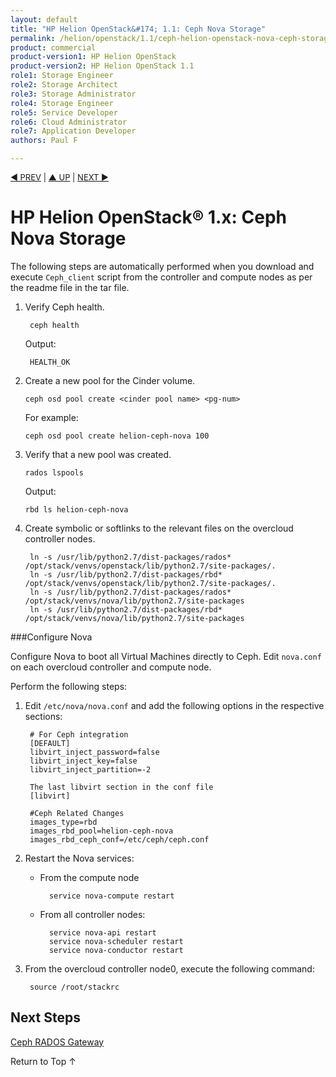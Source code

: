 ```yaml
---
layout: default
title: "HP Helion OpenStack&#174; 1.1: Ceph Nova Storage"
permalink: /helion/openstack/1.1/ceph-helion-openstack-nova-ceph-storage/
product: commercial
product-version1: HP Helion OpenStack
product-version2: HP Helion OpenStack 1.1
role1: Storage Engineer
role2: Storage Architect 
role3: Storage Administrator 
role4: Storage Engineer
role5: Service Developer 
role6: Cloud Administrator 
role7: Application Developer 
authors: Paul F

---
```

<!--PUBLISHED-->


<script>

function PageRefresh {
onLoad="window.refresh"
}

PageRefresh();

</script>

<p style="font-size: small;"> <a href=" /helion/openstack/1.1/ceph-hp-helion-openstack-cinder-storage/">&#9664; PREV</a> | <a href=" /helion/openstack/1.1/services/ceph/">&#9650; UP</a> | <a href=" /helion/openstack/1.1/ceph-rados-gateway/">NEXT &#9654;</a> </p>


# HP Helion OpenStack&#174; 1.x: Ceph Nova Storage
The following steps are automatically performed when you download and execute `Ceph_client` script from the controller and compute nodes as per the readme file in the tar file.

1. Verify Ceph health.

		ceph health
	
	Output:	
	
		HEALTH_OK


2.  Create a new pool for the Cinder volume.

		ceph osd pool create <cinder pool name> <pg-num>

	For example:
		
		ceph osd pool create helion-ceph-nova 100

4.  Verify that a new pool was created.

		rados lspools
		
	Output:
		
		rbd ls helion-ceph-nova

4. Create symbolic or softlinks to the relevant files on the overcloud controller nodes.

		ln -s /usr/lib/python2.7/dist-packages/rados* /opt/stack/venvs/openstack/lib/python2.7/site-packages/.
		ln -s /usr/lib/python2.7/dist-packages/rbd* /opt/stack/venvs/openstack/lib/python2.7/site-packages/.
		ln -s /usr/lib/python2.7/dist-packages/rados* /opt/stack/venvs/nova/lib/python2.7/site-packages
		ln -s /usr/lib/python2.7/dist-packages/rbd* /opt/stack/venvs/nova/lib/python2.7/site-packages



###Configure Nova

Configure Nova to boot all Virtual Machines directly to Ceph. Edit `nova.conf` on each overcloud controller and compute node.

Perform the following steps:

1. Edit `/etc/nova/nova.conf` and add the following options in the respective sections:


		# For Ceph integration
		[DEFAULT]
		libvirt_inject_password=false
		libvirt_inject_key=false
		libvirt_inject_partition=-2

		The last libvirt section in the conf file
		[libvirt]
	
		#Ceph Related Changes
		images_type=rbd
		images_rbd_pool=helion-ceph-nova
		images_rbd_ceph_conf=/etc/ceph/ceph.conf

2. Restart the Nova services:

	* From the compute node

			service nova-compute restart

	* From all controller nodes:

			service nova-api restart
			service nova-scheduler restart
			service nova-conductor restart

	
3. From the overcloud controller node0, execute the following command:

		source /root/stackrc

<!--
[[end of nova flow]]

2. List the existing VM

		nova list 
3. List the existing Glance image

		glance index 
4. Display the Nova list

		rados lspools

5. List Ceph resource

		ceph df

6. Execute the following command

		ceph -w

7. Create an instance with RBD backend.
   
		nova boot -?-?flavor <flavor name or id>  -?-?image <image name or id>  -?-?key-name <key name>  <instance name>  -?-?nic net-id=<id>

8. List all the Nova instances

		nova list

9. Execute the following command

		ceph -w

You can also view the instance from Horizon overcloud dashboard.
-->


<!--###Attaching the Cinder volume to the Nova instance

There are two ways to attach a Cinder volume to a Nova instance.

* Use the Horizon overcloud dashboard
* Use the Command Line Interface (CLI)


**Attaching a Cinder volume from Horizon overcloud dashboard**

To attach a Cinder volume to Nova instance [OpenStack User Guide](http://docs.openstack.org/user-guide/content/dashboard_manage_volumes.html)
-->

<!--
1. In the Horizon Dashboard, click the **Project** Tab.  
2. Click **Compute** and then **Volume** to open the Volume page.
3. Click the **More Action** tab, and select **Edit Attachments**.  
4. Click the **Attach to Instance** drop-down list and select the instance. 
5. In the **Device Name** box, enter the name of the selected instance.
6. Click **Attach Volume** to attach the Cinder volume to the Nova instance. To undo these changes, click **Cancel**.


**Listing the instance using Horizon**:

1. From the Horizon Dashboard, click the **Project** Tab. 
2. Click **Compute** and then select **Instance** to open Volume page. You can view the all the instances and the console log from the Horizon UI.

-->

<!-- **Attaching a Cinder volume using the Command Line Interface (CLI)**

To attach a Cinder volume to a Nova instance:

1. SSH into the seed VM.

		ssh <seed IP address>


2. Log in to the  overcloud.

		ssh heat-admin@<overcloud IP address> 

3. From overcloud controller node0, enter:

		source /root/stackrc 

4. List the existing VMs:

		nova list

5. List the Glance image:

		glance index


6. Execute the following command to attach volume to a nova instance

 		nova volume-attach <server> <volume> [<device>]

8. List Nova:

		rados lapools

7. List the Ceph resource:

		ceoh df
		ceph -w

9. To create an instance with the RADOS block device (RDB) back end, enter:

**[[command required?**


10. To list all Nova instances, enter:
		
		nova list


11. To verify status, enter:

		ceph -w


12. From the KVM host, log into the instance:

**commands required?**


	The output displays the instances where the Cinder volume is attached.

-->

<!-- #####Verifying the Cinder volume attachment to a Nova instance

The Cinder volume is now attached to a Nova instance. Verify the attachment by performing the following steps: 

1. To view all the volumes, enter:

		# cinder list


2. To view the Nova instance, enter:

		nova list 

3. To view the details of the attached volume, enter:

		# cinder show  <volume ID>

	For example:

		cinder show 580d3e95-970f-4a9c-92ea-284799dcbc82

	Output:

		
		| Property 							   | Value                           															   									 |
		

		| attachments 						   | [{u'device': u'/dev/vde', u'server_id': u'd6c98de0-b65e-4e43-bd5e-04c81ad26cd1', u'id': u'580d3e95-970f-4a9c-92ea-284799dcbc82', 											 u'host_name': None, u'volume_id': u'580d3e95-970f-4a9c-92ea-284799dcbc82'}] 	                  								 |
		| availability_zone 				   | nova 																														     |
		| bootable 							   | false																															 |
		| created_at 						   | 2014-08-13T03:38:27.000000   																									 |
		| display_description 				   | None  																														     |
		| display_name				           | volume2_RBD  																													 |
		| encrypetd 				           | False   																														 |
		|  id 								   | 580d3e95-970f-4a9c-92ea-284799dcbc82 				  																			 |
		| metadata 							   | {u'readonly': u'False', u'attached_mode': u'rw'}				           														 |
		| os-vol-host-attr:host 			   | overcloud-controller1-thg43e77ptei																								 |
		| os-vol-mig-status-attr:migstat       | None																															 |
		| os-vol-mig-status-attr:name_id       | None					   																										 | 
		| os-vol-tenant-attr:tenant_id         | 98ae295c1958428a890cf6441d70db08					   																			 | 
		| size 							       | 2																																 |	
		| snapshot_id 					       | None																															 |
		| source_volid 					       | None																										     				 |
		| status 							   | in-use		   			   																										 | 
		| volume_type 						   | None				   																											 | 	
		



5. To view the details of the Nova instance, enter:

		nova show < nova instance ID> 

	For example:
 
		# nova show d6c98de0-b65e-4e43-bd5e-04c81ad26cd1

	Output:


		
		| Property 							   | Value                           															   									 
		
		| OS-EXT-AZ:availability_zone 		   | nova 	                  								 						|												 
		| OS-EXT-SRV-ATTR:host 			 	   | overcloud-novacompute0-k3kakatgtgb2 											|												 
		| OS-EXT-SRV-ATTR:hypervisor_hostname  | overcloud-novacompute0-k3kakatgtgb2.novalocal  								|												 
		| OS-EXT-SRV-ATTR:instance_name 	   | instance-00000087  															|										         
		| OS-EXT-STS:power_state 		       | 1 																				|												 	
		| OS-EXT-STS:task_state 		       | - 																			    |										 		 
		| OS-EXT-STS:vm_state 			       | active 																		|											 	 
		| accessIPv4 						   | 			  																	|		 									
		| accessIPv6 						   | 			           														    |
		| config_drive 					   	   | 																				|
		| created  						       | 2014-08-12T23:43:50Z 															|
		| default-net network 				   | 10.0.0.43, 192.168.100.108 													|
		| flavor 							   | m1.tiny (1) 																	|
		| hostId 							   | cf6bb4eb58517b0e06246628e3d0559267a2594c06ea44100e2fae1e 						|
		| id 								   | d6c98de0-b65e-4e43-bd5e-04c81ad26cd1 											|
		| image 							   | debian-wheezy-server-amd64-disk (39565ba5-bfe7-4ee7-be2b-abab70eeb989) 		|
		| key_name 							   | default 																		|
		| metadata 							   | {} 																			|
		| name 								   | vm1 																			|
		| progress 							   | 0 																				|
		| security_groups 					   | default 																		|
		| status 							   | ACTIVE 																		|
		| tenant_id 					       | 98ae295c1958428a890cf6441d70db08 												|
		| updated 					           | 2014-08-12T23:44:23Z 															|
		| user_id 							   | 835261faa1454b56bfab6cd07edfd433   											| 	
		

-->

<!-- #####Verify Cinder to check the usage of RBD backend 


The following procedure verifies the usage of RBD backend from cinder. It is verified from VM.

1. Debian version of instance

		uname -a


To list a device file after attaching a volume to an instance - vdc is the block device from RBD
**[[command**

Listing pools
**<screen shot>**

Debian version on the instance
<screen shot>

Creating ext4 file system on vdc 1
**<screen shot>**

Mounting vdc
**<screen shot>**

vdc volume size after copying cirros img 1

**<screen shot>**

-->

## Next Steps

[Ceph RADOS Gateway](/helion/openstack/1.1/ceph-rados-gateway/)

<a href="#top" style="padding:14px 0px 14px 0px; text-decoration: none;"> Return to Top &#8593; </a>

